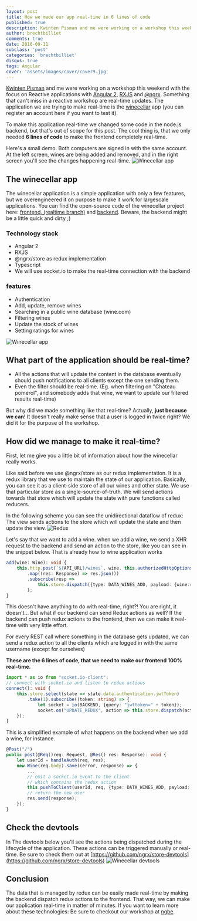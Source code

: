 ```yaml
---
layout: post
title: How we made our app real-time in 6 lines of code
published: true
description: Kwinten Pisman and me were working on a workshop this weekend with the focus on Reactive applications with Angular, RXJS and @ngrx. Something that can't miss in a reactive workshop are real-time updates. The application we are trying to make real-time is the winecellar app (you can register an account here if you want to test it).
author: brechtbilliet
comments: true
date: 2016-09-11
subclass: 'post'
categories: 'brechtbilliet'
disqus: true
tags: Angular
cover: 'assets/images/cover/cover9.jpg'
---
```

[Kwinten Pisman](https://blog.kwintenp.com/) and me were working on a workshop this weekend with the focus on Reactive applications with [Angular 2](http://angular.io), [RXJS](https://github.com/ReactiveX/rxjs) and [@ngrx](https://github.com/ngrx). Something that can't miss in a reactive workshop are real-time updates. The application we are trying to make real-time is the [winecellar](http://winecellar.surge.sh) app (you can register an account here if you want to test it).

To make this application real-time we changed some code in the node.js backend, but that's out of scope for this post. 
The cool thing is, that we only needed **6 lines of code** to make the frontend completely real-time.

Here's a small demo. Both computers are signed in with the same account. At the left screen, wines are being added and removed, and in the right screen you'll see the changes happening real-time.
![Winecellar app](https://raw.githubusercontent.com/brechtbilliet/brechtbilliet.github.io/master/_posts/realtimein6lines/realtimewinecellar.gif)



## The winecellar app

The winecellar application is a simple application with only a few features, but we overengineered it on purpose to make it work for largescale applications.
You can find the open-source code of the winecellar project here: [frontend, (realtime branch)](https://github.com/brechtbilliet/winecellar) and [backend](https://github.com/brechtbilliet/WineCellarBackend). Beware, the backend might be a little quick and dirty ;)

### Technology stack

<ul>
<li>Angular 2</li>
<li>RXJS</li>
<li>@ngrx/store as redux implementation</li>
<li>Typescript</li>
<li>We will use socket.io to make the real-time connection with the backend</li>
</ul>

### features

<ul>
<li>Authentication</li>
<li>Add, update, remove wines</li>
<li>Searching in a public wine database (wine.com)</li>
<li>Filtering wines</li>
<li>Update the stock of wines</li>
<li>Setting ratings for wines</li>
</ul>

![Winecellar app](https://raw.githubusercontent.com/brechtbilliet/brechtbilliet.github.io/master/_posts/realtimein6lines/winecellar.png)

## What part of the application should be real-time?

<ul>
<li>All the actions that will update the content in the database eventually should push notifications to all clients except the one sending them.</li>
<li>Even the filter should be real-time. (Eg. when filtering on "Chateau pomerol", and somebody adds that wine, we want to update our filtered results real-time)</li>
</ul>

But why did we made something like that real-time? Actually, **just because we can**! It doesn't really make sense that a user is logged in twice right? We did it for the purpose of the workshop.

## How did we manage to make it real-time?

First, let me give you a little bit of information about how the winecellar really works.

Like said before we use @ngrx/store as our redux implementation. It is a redux library that we use to maintain the state of our application. Basically, you can see it as a client-side store of all our wines and other state. We use that particular store as a single-source-of-truth. We will send actions towards that store which will update the state with pure functions called reducers.

In the following scheme you can see the unidirectional dataflow of redux: The view sends actions to the store which will update the state and then update the view.
![Redux](https://raw.githubusercontent.com/brechtbilliet/brechtbilliet.github.io/master/_posts/realtimein6lines/redux.png)

Let's say that we want to add a wine. when we add a wine, we send a XHR request to the backend and send an action to the store, like you can see in the snippet below. That is already how to wine application works

```typescript
add(wine: Wine): void {
    this.http.post(`${API_URL}/wines`, wine, this.authorizedHttpOptions())
        .map((res: Response) => res.json())
    	.subscribe(resp =>
    		this.store.dispatch({type: DATA_WINES_ADD, payload: {wine:resp}})
		);
}
```

This doesn't have anything to do with real-time, right?! You are right, it doesn't... But what if our backend can send Redux actions as well? If the backend can push redux actions to the frontend, then we can make it real-time with very little effort.

For every REST call where something in the database gets updated, we can send a redux action to all the clients which are logged in with the same username (except for ourselves)

**These are the 6 lines of code, that we need to make our frontend 100% real-time.**

```typescript
import * as io from "socket.io-client";
// connect with socket.io and listen to redux actions
connect(): void {
    this.store.select(state => state.data.authentication.jwtToken)
    	.take(1).subscribe((token: string) => {
	        let socket = io(BACKEND, {query: "jwttoken=" + token});
	        socket.on("UPDATE_REDUX", action => this.store.dispatch(action));
    });
}
```


This is a simplified example of what happens on the backend when we add a wine, for instance.

```typescript
@Post("/")
public post(@Req()req: Request, @Res() res: Response): void {
    let userId = handleAuth(req, res);
    new Wine(req.body).save((error, response) => {
        ...
        // emit a socket.io event to the client
        // which contains the redux action
        this.pushToClient(userId, req, {type: DATA_WINES_ADD, payload: {wine: response}});
        // return the new user
        res.send(response);
    });
}
```

## Check the devtools
In The devtools below you'll see the actions being dispatched during the lifecycle of the application. These actions can be triggered manually or real-time. Be sure to check them out at [https://github.com/ngrx/store-devtools](https://github.com/ngrx/store-devtools)
![Winecellar devtools](https://raw.githubusercontent.com/brechtbilliet/brechtbilliet.github.io/master/_posts/realtimein6lines/winecellar_devtools.png)

## Conclusion

The data that is managed by redux can be easily made real-time by making the backend dispatch redux actions to the frontend. 
That way, we can make our application real-time in matter of minutes.
If you want to learn more about these technologies: Be sure to checkout our workshop at [ngbe](http://ng-be.org).